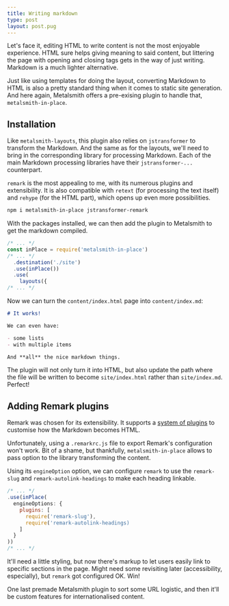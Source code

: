```yaml
---
title: Writing markdown
type: post
layout: post.pug
---
```

Let's face it, editing HTML to write content is not the most enjoyable experience. HTML sure helps giving meaning to said content, but littering the page with opening and closing tags gets in the way of just writing. Markdown is a much lighter alternative.

Just like using templates for doing the layout, converting Markdown to HTML is also a pretty standard thing when it comes to static site generation. And here again, Metalsmith offers a pre-exising plugin to handle that, `metalsmith-in-place`.

Installation
---

Like `metalsmith-layouts`, this plugin also relies on `jstransformer` to transform the Markdown. And the same as for the layouts, we'll need to bring in the corresponding library for processing Markdown. Each of the main Markdown processing libraries have their `jstransformer-...` counterpart.

`remark` is the most appealing to me, with its numerous plugins and extensibility. It is also compatible with `retext` (for processing the text itself) and `rehype` (for the HTML part), which opens up even more possibilities.

```sh
npm i metalsmith-in-place jstransformer-remark
```

With the packages installed, we can then add the plugin to Metalsmith to get the markdown compiled.

```js
/* ... */
const inPlace = require('metalsmith-in-place')
/* ... */
  .destination('./site')
  .use(inPlace())
  .use(
    layouts({
/* ... */
```

Now we can turn the `content/index.html` page into `content/index.md`:

```md
# It works!

We can even have:

- some lists
- with multiple items

And **all** the nice markdown things.
```

The plugin will not only turn it into HTML, but also update the path where the file will be written to become `site/index.html` rather than `site/index.md`. Perfect!

Adding Remark plugins
---

Remark was chosen for its extensibility. It supports a [system of plugins][remark-plugins] to customise how the Markdown becomes HTML.

Unfortunately, using a `.remarkrc.js` file to export Remark's configuration won't work. Bit of a shame, but thankfully, `metalsmith-in-place` allows to pass option to the library transforming the content. 

Using its `engineOption` option, we can configure `remark` to use the `remark-slug` and `remark-autolink-headings` to make each heading linkable.

```js
/* ... */
.use(inPlace(
  engineOptions: {
    plugins: [
      require('remark-slug'),
      require('remark-autolink-headings)
    ]
  }
))
/* ... */
```

It'll need a little styling, but now there's markup to let users easily link to specific sections in the page. Might need some revisiting later (accessibility, especially), but `remark` got configured OK. Win!

One last premade Metalsmith plugin to sort some URL logistic, and then it'll be custom features for internationalised content.

[remark-plugins]: https://github.com/remarkjs/remark/tree/master/doc/plugins.md
